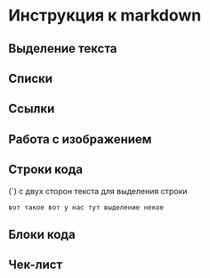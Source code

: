 # Инструкция к markdown

## Выделение текста

## Списки

## Ссылки

## Работа с изображением

## Строки кода

(`) с двух сторон текста для выделения строки 

`вот такое вот у нас тут выделение некое`

## Блоки кода

## Чек-лист